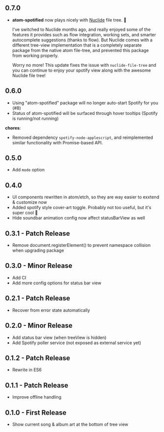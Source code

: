 ## 0.7.0
* **atom-spotified** now plays nicely with [Nuclide](https://nuclide.io/) file tree. :tada:
  
  I've switched to Nuclide months ago, and really enjoyed some of the features it provides such as flow integration, working sets, and smarter autocomplete suggestions (thanks to flow). But Nuclide comes with a different tree-view implementation that is a completely separate package from the native atom file-tree, and prevented this package from working properly. 
  
  Worry no more! This update fixes the issue with `nuclide-file-tree` and you can continue to enjoy your spotify view along with the awesome Nuclide file tree!

## 0.6.0
* Using "atom-spotified" package will no longer auto-start Spotify for you (#8)
* Status of atom-spotified will be surfaced through hover tooltips (Spotify is running/not running)

**chores**:
* Removed dependency `spotify-node-applescript`, and reimplemented similar functionality with Promise-based API.

## 0.5.0
* Add `mode` option

## 0.4.0
* UI components rewritten in atom/etch, so they are way easier to exxtend & customize now
* Added spotify style cover-art toggle. Probably not too useful, but it's super cool :tada:
* Hide soundbar animation config now affect statusBarView as well

## 0.3.1 - Patch Release
* Remove document.registerElement() to prevent namespace collision when upgrading package

## 0.3.0 - Minor Release
* Add CI
* Add more config options for status bar view

## 0.2.1 - Patch Release
* Recover from error state automatically

## 0.2.0 - Minor Release
* Add status bar view (when treeView is hidden)
* Add Spotify poller service (not exposed as external service yet)

## 0.1.2 - Patch Release
* Rewrite in ES6

## 0.1.1 - Patch Release
* Improve offline handling

## 0.1.0 - First Release
* Show current song & album art at the bottom of tree view
